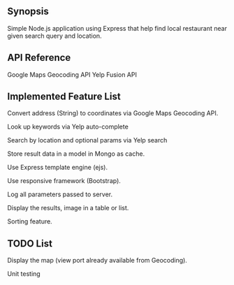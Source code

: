 ## Synopsis

Simple Node.js application using Express that help find local restaurant near given search query and location.

## API Reference

Google Maps Geocoding API
Yelp Fusion API

## Implemented Feature List

Convert address (String) to coordinates via Google Maps Geocoding API.

Look up keywords via Yelp auto-complete

Search by location and optional params via Yelp search

Store result data in a model in Mongo as cache.

Use Express template engine (ejs).

Use responsive framework (Bootstrap).

Log all parameters passed to server.

Display the results, image in a table or list.

Sorting feature.

## TODO List

Display the map (view port already available from Geocoding).

Unit testing
